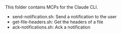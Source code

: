 This folder contains MCPs for the Claude CLI.

- send-notification.sh: Send a notification to the user
- get-file-headers.sh: Get the headers of a file
- ack-notifications.sh: Ack a notification

